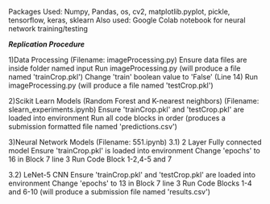 Packages Used: Numpy, Pandas, os, cv2, matplotlib.pyplot, pickle, tensorflow, keras, sklearn
Also used: Google Colab notebook for neural network training/testing

***Replication Procedure***

1)Data Processing (Filename: imageProcessing.py)
Ensure data files are inside folder named input
Run imageProcessing.py (will produce a file named 'trainCrop.pkl')
Change 'train' boolean value to 'False' (Line 14)
Run imageProcessing.py (will produce a file named 'testCrop.pkl')

2)Scikit Learn Models (Random Forest and K-nearest neighbors) (Filename: slearn_experiments.ipynb)
Ensure 'trainCrop.pkl' and 'testCrop.pkl' are loaded into environment
Run all code blocks in order (produces a submission formatted file named 'predictions.csv')


3)Neural Network Models (Filename: 551.ipynb)
3.1) 2 Layer Fully connected model
Ensure 'trainCrop.pkl' is loaded into environment
Change 'epochs' to 16 in Block 7 line 3
Run Code Block 1-2,4-5 and 7

3.2) LeNet-5 CNN
Ensure 'trainCrop.pkl' and 'testCrop.pkl' are loaded into environment
Change 'epochs' to 13 in Block 7 line 3
Run Code Blocks 1-4 and 6-10 (will produce a submission file named 'results.csv')